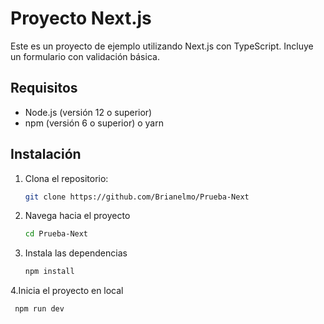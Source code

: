 # Proyecto Next.js

Este es un proyecto de ejemplo utilizando Next.js con TypeScript. Incluye un formulario con validación básica.

## Requisitos

- Node.js (versión 12 o superior)
- npm (versión 6 o superior) o yarn

## Instalación

1. Clona el repositorio:

   ```bash
   git clone https://github.com/Brianelmo/Prueba-Next

2. Navega hacia el proyecto

   ```bash
   cd Prueba-Next

3. Instala las dependencias
    ```bash
   npm install

4.Inicia el proyecto en local
  ```bash
   npm run dev 
  
